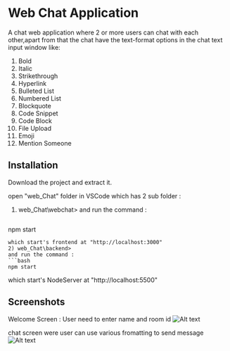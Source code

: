 # Web Chat Application

A chat web application where 2 or more users can chat with each other,apart from that the chat have the text-format options in the chat text input window like:
   1. Bold 
   2. Italic
3. Strikethrough
4. Hyperlink
5. Bulleted List
6. Numbered List
7. Blockquote
8. Code Snippet
9. Code Block
10. File Upload
11. Emoji
12. Mention Someone


## Installation

Download the project and extract it.


open "web_Chat" folder in VSCode which has 2 sub folder :
1) web_Chat\webchat> 
and run the command : 
   ```bash
npm start
   ```
   which start's frontend at "http://localhost:3000"
2) web_Chat\backend> 
and run the command : 
   ```bash
npm start
   ```
   which start's NodeServer at "http://localhost:5500"

    
## Screenshots

Welcome Screen : 
User need to enter name and room id
![Alt text](WebChatReactJs/chatScreen.png?raw=true "Optional Title")


chat screen were user can use various fromatting to send message
![Alt text](https://drive.google.com/file/d/1C6ikFYEWekrkE7bwmCYs7QvKFkpMHUDa/view?usp=drive_link "Optional title")
